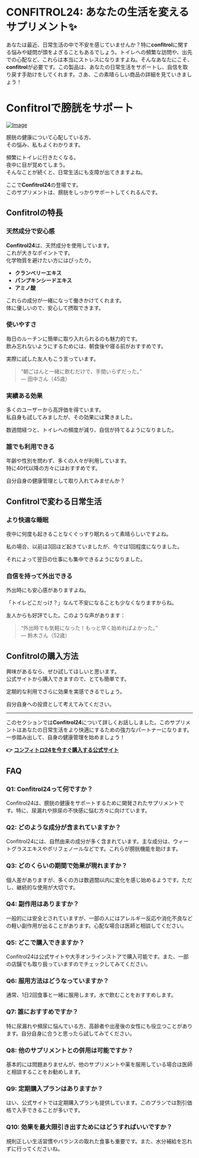 # CONFITROL24: あなたの生活を変えるサプリメント✨

あなたは最近、日常生活の中で不安を感じていませんか？特に**confitrol**に関する悩みや疑問が頭をよぎることもあるでしょう。トイレへの頻繁な訪問や、出先での心配など、これらは本当にストレスになりますよね。そんなあなたにこそ、**confitrol**が必要です。この製品は、あなたの日常生活をサポートし、自信を取り戻す手助けをしてくれます。さあ、この素晴らしい商品の詳細を見ていきましょう！

# Confitrolで膀胱をサポート

[![Image](https://www2.sellhealth.com/233/confitrol24-1-1.jpg)](https://gchaffi.com/J0JazIdT)

膀胱の健康について心配している方、  
その悩み、私もよくわかります。  

頻繁にトイレに行きたくなる。  
夜中に目が覚めてしまう。  
そんなことが続くと、日常生活にも支障が出てきますよね。

ここで**Confitrol24**の登場です。  
このサプリメントは、膀胱をしっかりサポートしてくれるんです。

## Confitrolの特長

### 天然成分で安心感

**Confitrol24**は、天然成分を使用しています。  
これが大きなポイントです。  
化学物質を避けたい方にはぴったり。

- **クランベリーエキス**
- **パンプキンシードエキス**
- **アミノ酸**

これらの成分が一緒になって働きかけてくれます。  
体に優しいので、安心して摂取できます。

### 使いやすさ

毎日のルーチンに簡単に取り入れられるのも魅力的です。  
飲み忘れないようにするためには、朝食後や寝る前がおすすめです。

実際に試した友人もこう言っています。

> “朝ごはんと一緒に飲むだけで、手間いらずだった。”  
> — 田中さん（45歳）

### 実績ある効果

多くのユーザーから高評価を得ています。  
私自身も試してみましたが、その効果には驚きました。

数週間経つと、トイレへの頻度が減り、自信が持てるようになりました。

### 誰でも利用できる

年齢や性別を問わず、多くの人々が利用しています。  
特に40代以降の方々にはおすすめです。

自分自身の健康管理として取り入れてみませんか？

## Confitrolで変わる日常生活

### より快適な睡眠

夜中に何度も起きることなくぐっすり眠れるって素晴らしいですよね。  

私の場合、以前は3回ほど起きていましたが、今では1回程度になりました。  

それによって翌日の仕事にも集中できるようになりました。

### 自信を持って外出できる

外出時にも安心感がありますよね。  

「トイレどこだっけ？」なんて不安になることも少なくなりますからね。

友人からも好評でした。このような声があります：

> “外出時でも気軽になった！もっと早く始めればよかった。”  
> — 鈴木さん（52歳）

## Confitrolの購入方法

興味があるなら、ぜひ試してほしいと思います。  
公式サイトから購入できますので、とても簡単です。

定期的な利用でさらに効果を実感できるでしょう。  

自分自身への投資として考えてみてください。

---

このセクションでは**Confitrol24**について詳しくお話ししました。このサプリメントはあなたの日常生活をより快適にするための強力なパートナーになります。一歩踏み出して、自身の健康管理を始めましょう！



**👉 [コンフィトロ24を今すぐ購入する公式サイト](https://gchaffi.com/J0JazIdT)**

## FAQ

### Q1: Confitrol24って何ですか？
Confitrol24は、膀胱の健康をサポートするために開発されたサプリメントです。特に、尿漏れや排尿の不快感に悩む方々に向けています。

### Q2: どのような成分が含まれていますか？
Confitrol24には、自然由来の成分が多く含まれています。主な成分は、ウィートグラスエキスやポリフェノールなどです。これらが膀胱機能を助けます。

### Q3: どのくらいの期間で効果が現れますか？
個人差がありますが、多くの方は数週間以内に変化を感じ始めるようです。ただし、継続的な使用が大切です。

### Q4: 副作用はありますか？
一般的には安全とされていますが、一部の人にはアレルギー反応や消化不良などの軽い副作用が出ることがあります。心配な場合は医師と相談してください。

### Q5: どこで購入できますか？
Confitrol24は公式サイトや大手オンラインストアで購入可能です。また、一部の店舗でも取り扱っていますのでチェックしてみてください。

### Q6: 服用方法はどうなっていますか？
通常、1日2回食事と一緒に服用します。水で飲むことをおすすめします。

### Q7: 誰におすすめですか？
特に尿漏れや頻尿に悩んでいる方、高齢者や出産後の女性にも役立つことがあります。自分自身に合うと思ったら試してみてください。

### Q8: 他のサプリメントとの併用は可能ですか？
基本的には問題ありませんが、他のサプリメントや薬を服用している場合は医師と相談することをお勧めします。

### Q9: 定期購入プランはありますか？
はい、公式サイトでは定期購入プランも提供しています。このプランでは割引価格で入手できることが多いです。

### Q10: 効果を最大限引き出すためにはどうすればいいですか？
規則正しい生活習慣やバランスの取れた食事も重要です。また、水分補給を忘れずに行ってくださいね。
